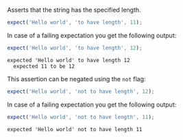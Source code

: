 Asserts that the string has the specified length.

<!-- evaluate -->
```javascript
expect('Hello world', 'to have length', 11);
```
<!-- /evaluate -->

In case of a failing expectation you get the following output:

<!-- evaluate -->
```javascript
expect('Hello world', 'to have length', 12);
```

```
expected 'Hello world' to have length 12
  expected 11 to be 12
```
<!-- /evaluate -->

This assertion can be negated using the `not` flag:

<!-- evaluate -->
```javascript
expect('Hello world', 'not to have length', 12);
```
<!-- /evaluate -->

In case of a failing expectation you get the following output:

<!-- evaluate -->
```javascript
expect('Hello world', 'not to have length', 11);
```

```
expected 'Hello world' not to have length 11
```
<!-- /evaluate -->
